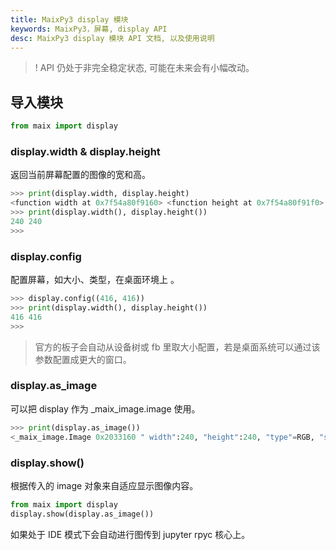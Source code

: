 ```yaml
---
title: MaixPy3 display 模块
keywords: MaixPy3，屏幕, display API
desc: MaixPy3 display 模块 API 文档, 以及使用说明
---
```


>! API 仍处于非完全稳定状态, 可能在未来会有小幅改动。

## 导入模块

```python
from maix import display
```

### display.width & display.height

返回当前屏幕配置的图像的宽和高。

```python
>>> print(display.width, display.height)
<function width at 0x7f54a80f9160> <function height at 0x7f54a80f91f0>
>>> print(display.width(), display.height())
240 240
>>>
```

### display.config

配置屏幕，如大小、类型，在桌面环境上  。

```python
>>> display.config((416, 416))
>>> print(display.width(), display.height())
416 416
>>>
```

> 官方的板子会自动从设备树或 fb 里取大小配置，若是桌面系统可以通过该参数配置成更大的窗口。

### display.as_image

可以把 display 作为 _maix_image.image 使用。

```python
>>> print(display.as_image())
<_maix_image.Image 0x2033160 " width":240, "height":240, "type"=RGB, "size":172800>
```

### display.show()

根据传入的 image 对象来自适应显示图像内容。

```python
from maix import display
display.show(display.as_image())
```

如果处于 IDE 模式下会自动进行图传到 jupyter rpyc 核心上。
